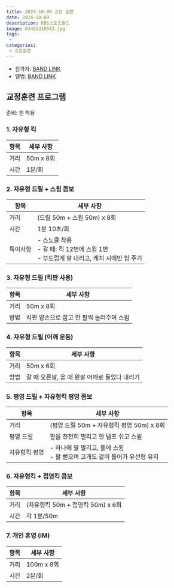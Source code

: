 ```yaml
---
title: 2024-10-09 코칭 훈련
date: 2024-10-09
description: KBS스포츠월드
image: 63461310542.jpg
tags:
 - 
categories:
 - 코칭훈련
---
```


- 참가자: [BAND LINK](https://band.us/band/93484357/schedule/4%2F93484357%2F496822111%2F19700101)
- 앨범: [BAND LINK](https://band.us/band/93484357/album/82440452)

## 교정훈련 프로그램
준비: 핀 착용

### 1. 자유형 킥
| 항목 | 세부 사항 |
|------|-----------|
| 거리 | 50m x 8회 |
| 시간 | 1분/회 |

### 2. 자유형 드릴 + 스윔 콤보
| 항목 | 세부 사항 |
|------|-----------|
| 거리 | (드릴 50m + 스윔 50m) x 8회 |
| 시간 | 1분 10초/회 |
| 특이사항 | - 스노클 착용<br>- 갈 때: 킥 12번에 스윔 1번<br>- 부드럽게 팔 내리고, 캐치 시에만 힘 주기 |

### 3. 자유형 드릴 (킥판 사용)
| 항목 | 세부 사항 |
|------|-----------|
| 거리 | 50m x 8회 |
| 방법 | 킥판 양손으로 잡고 한 팔씩 눌러주며 스윔 |

### 4. 자유형 드릴 (어깨 운동)
| 항목 | 세부 사항 |
|------|-----------|
| 거리 | 50m x 6회 |
| 방법 | 갈 때 오른팔, 올 때 왼팔 어깨로 들었다 내리기 |

### 5. 평영 드릴 + 자유형킥 평영 콤보
| 항목 | 세부 사항 |
|------|-----------|
| 거리 | (평영 드릴 50m + 자유형킥 평영 50m) x 8회 |
| 평영 드릴 | 팔을 천천히 벌리고 한 템포 쉬고 스윔 |
| 자유형킥 평영 | - 하나에 팔 벌리고, 둘에 스윔<br>- 팔 뻗으며 고개도 같이 들어가 유선형 유지 |

### 6. 자유형킥 + 접영킥 콤보
| 항목 | 세부 사항 |
|------|-----------|
| 거리 | (자유형킥 50m + 접영킥 50m) x 6회 |
| 시간 | 각 1분/50m |

### 7. 개인 혼영 (IM)
| 항목 | 세부 사항 |
|------|-----------|
| 거리 | 100m x 8회 |
| 시간 | 2분/회 |
